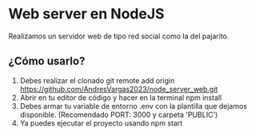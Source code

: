 # Web server en NodeJS
Realizamos un servidor web de tipo red social como la del pajarito.
## ¿Cómo usarlo?
1. Debes realizar el clonado git remote add origin https://github.com/AndresVargas2023/node_server_web.git
2. Abrir en tu editor de código y hacer en la terminal npm install
3. Debes armar tu variable de entorno .env con la plantilla que dejamos disponible. (Recomendado PORT: 3000 y carpeta 'PUBLIC')
4. Ya puedes ejecutar el proyecto usando npm start
